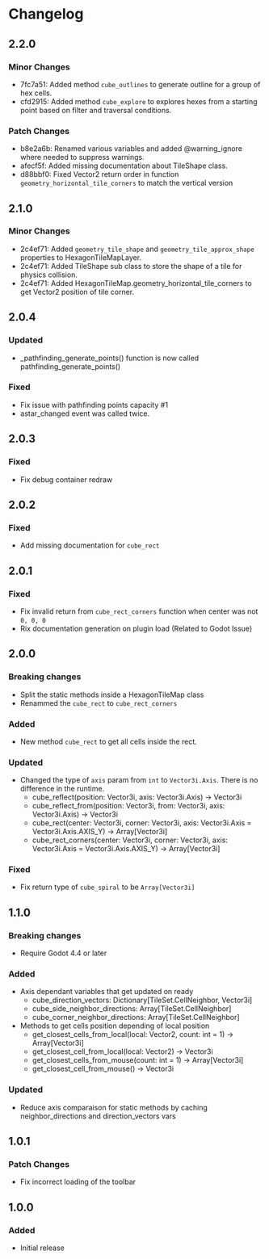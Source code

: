 # Changelog

## 2.2.0

### Minor Changes

- 7fc7a51: Added method `cube_outlines` to generate outline for a group of hex cells.
- cfd2915: Added method `cube_explore` to explores hexes from a starting point based on filter and traversal conditions.

### Patch Changes

- b8e2a6b: Renamed various variables and added @warning_ignore where needed to suppress warnings.
- afecf5f: Added missing documentation about TileShape class.
- d88bbf0: Fixed Vector2 return order in function `geometry_horizontal_tile_corners` to match the vertical version

## 2.1.0

### Minor Changes

- 2c4ef71: Added `geometry_tile_shape` and `geometry_tile_approx_shape` properties to HexagonTileMapLayer.
- 2c4ef71: Added TileShape sub class to store the shape of a tile for physics collision.
- 2c4ef71: Added HexagonTileMap.geometry_horizontal_tile_corners to get Vector2 position of tile corner.

## 2.0.4

### Updated

- \_pathfinding_generate_points() function is now called pathfinding_generate_points()

### Fixed

- Fix issue with pathfinding points capacity #1
- astar_changed event was called twice.

## 2.0.3

### Fixed

- Fix debug container redraw

## 2.0.2

### Fixed

- Add missing documentation for `cube_rect`

## 2.0.1

### Fixed

- Fix invalid return from `cube_rect_corners` function when center was not `0, 0, 0`
- Rix documentation generation on plugin load (Related to Godot Issue)

## 2.0.0

### Breaking changes

- Split the static methods inside a HexagonTileMap class
- Renammed the `cube_rect` to `cube_rect_corners`

### Added

- New method `cube_rect` to get all cells inside the rect.

### Updated

- Changed the type of `axis` param from `int` to `Vector3i.Axis`. There is no difference in the runtime.
  - cube_reflect(position: Vector3i, axis: Vector3i.Axis) -> Vector3i
  - cube_reflect_from(position: Vector3i, from: Vector3i, axis: Vector3i.Axis) -> Vector3i
  - cube_rect(center: Vector3i, corner: Vector3i, axis: Vector3i.Axis = Vector3i.Axis.AXIS_Y) -> Array[Vector3i]
  - cube_rect_corners(center: Vector3i, corner: Vector3i, axis: Vector3i.Axis = Vector3i.Axis.AXIS_Y) -> Array[Vector3i]

### Fixed

- Fix return type of `cube_spiral` to be `Array[Vector3i]`

## 1.1.0

### Breaking changes

- Require Godot 4.4 or later

### Added

- Axis dependant variables that get updated on ready
  - cube_direction_vectors: Dictionary[TileSet.CellNeighbor, Vector3i]
  - cube_side_neighbor_directions: Array[TileSet.CellNeighbor]
  - cube_corner_neighbor_directions: Array[TileSet.CellNeighbor]
- Methods to get cells position depending of local position
  - get_closest_cells_from_local(local: Vector2, count: int = 1) -> Array[Vector3i]
  - get_closest_cell_from_local(local: Vector2) -> Vector3i
  - get_closest_cells_from_mouse(count: int = 1) -> Array[Vector3i]
  - get_closest_cell_from_mouse() -> Vector3i

### Updated

- Reduce axis comparaison for static methods by caching neighbor_directions and direction_vectors vars

## 1.0.1

### Patch Changes

- Fix incorrect loading of the toolbar

## 1.0.0

### Added

- Initial release
